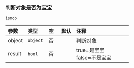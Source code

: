 ### 判断对象是否为宝宝
`ismob`

| 参数   | 类型     | 空   | 默认 | 注释                          |
| :----- | :------- | :--- | :--- | :---------------------------- |
| object | `object` | 否   |      | 判断对象                      |
| result | `bool`   | 否   |      | true=是宝宝<br />false=不是宝宝 |

